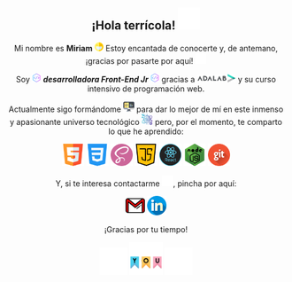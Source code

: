 <h2 align="center">¡Hola terrícola! <img src="./images/aboutMe/hello.png" alt="hello" width="40"></h2>

<p align="center">Mi nombre es <strong>Miriam</strong> <img src="./images/aboutMe/smile.png" alt="smile" width="16"> Estoy encantada de conocerte y, de antemano, ¡gracias por pasarte por aquí! <img src="./images/aboutMe/heart.png" alt="heart" width="20"></p>

<p align="center">Soy <img src="./images/aboutMe/code.png" alt="code" width="16"> <em><strong>desarrolladora Front-End Jr</strong></em> <img src="./images/aboutMe/code.png" alt="code" width="16"> gracias a <a href="https://adalab.es/"><img src="./images/aboutMe/adalab.png" alt="adalab" width="55"><img src="./images/aboutMe/logo.png" alt="logo" width="15"></a> y su curso intensivo de programación web.</p>

<p align="center">Actualmente sigo formándome <img src="./images/aboutMe/computer.png" alt="computer" width="20"> para dar lo mejor de mí en este inmenso y apasionante universo tecnológico <img src="./images/aboutMe/galaxy.png" alt="galaxy" width="20"> pero, por el momento, te comparto lo que he aprendido:</p>

<p align="center">
<a href="https://lenguajehtml.com/html/" target="_blank" title="HTML5">
<img src="./images/skills/html.png" alt="html" width="40"></a>
<a href="https://lenguajecss.com/css/" target="_blank" title="CSS">
<img src="./images/skills/css.png" alt="css" width="40"></a>
<a href="https://sass-lang.com/" target="_blank" title="SASS">
<img src="./images/skills/sass.png" alt="sass" width="40"></a>
<a href="https://lenguajejs.com/javascript/" target="_blank" title="Javascript">
<img src="./images/skills/javascript.png" alt="javascript" width="40"></a>
<a href="https://es.reactjs.org/" target="_blank" title="React">
<img src="./images/skills/react.png" alt="react" width="40"></a>
<a href="https://nodejs.org/es/" target="_blank" title="NodeJS">
<img src="./images/skills/nodejs.png" alt="nodejs" width="40"></a>
<a href="https://git-scm.com/" target="_blank" title="Git">
<img src="./images/skills/git.png" alt="git" width="40"></a>
</p>

<p align="center">Y, si te interesa contactarme <img src="./images/contact/contact.png" alt="contact" width="20">, pincha por aquí:</p>

<p align="center">
<a href="mailto:mpoveda94@gmail.com" target="_blank" title="Correo electrónico"><img src="./images/contact/address.png" alt="address" width="35"></a> <a href="https://www.linkedin.com/in/miriampoveda" target="_blank" title="Perfil de Linkedin"><img src="./images/contact/linkedin.png" alt="linkedin" width="35"></a>
</p>

<p align="center">¡Gracias por tu tiempo!</p>

<p align="center">
<img src="./images/aboutMe/stars.png" alt="stars" width="50"> <img src="./images/aboutMe/thanks.png" alt="thanks" width="60"> <img src="./images/aboutMe/stars.png" alt="stars" width="50">
</p>
